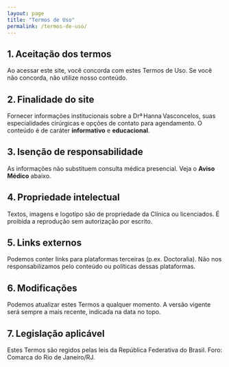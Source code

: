 ```yaml
---
layout: page
title: "Termos de Uso"
permalink: /termos-de-uso/
---
```


## 1. Aceitação dos termos

Ao acessar este site, você concorda com estes Termos de Uso. Se você não concorda, não utilize nosso conteúdo.

## 2. Finalidade do site

Fornecer informações institucionais sobre a Drª Hanna Vasconcelos, suas especialidades cirúrgicas e opções de contato para agendamento. O conteúdo é de caráter **informativo** e **educacional**.

## 3. Isenção de responsabilidade

As informações não substituem consulta médica presencial. Veja o **Aviso Médico** abaixo.

## 4. Propriedade intelectual

Textos, imagens e logotipo são de propriedade da Clínica ou licenciados. É proibida a reprodução sem autorização por escrito.

## 5. Links externos

Podemos conter links para plataformas terceiras (p.ex. Doctoralia). Não nos responsabilizamos pelo conteúdo ou políticas dessas plataformas.

## 6. Modificações

Podemos atualizar estes Termos a qualquer momento. A versão vigente será sempre a mais recente, indicada na data no topo.

## 7. Legislação aplicável

Estes Termos são regidos pelas leis da República Federativa do Brasil. Foro: Comarca do Rio de Janeiro/RJ.
